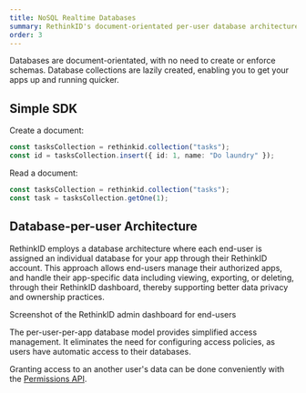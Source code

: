 ```yaml
---
title: NoSQL Realtime Databases
summary: RethinkID's document-orientated per-user database architecture streamlines development and enhances data privacy, featuring an intuitive SDK for efficient realtime operations.
order: 3
---
```


Databases are document-orientated, with no need to create or enforce schemas. Database collections are lazily created, enabling you to get your apps up and running quicker.

## Simple SDK

Create a document:

```ts
const tasksCollection = rethinkid.collection("tasks");
const id = tasksCollection.insert({ id: 1, name: "Do laundry" });
```

Read a document:

```ts
const tasksCollection = rethinkid.collection("tasks");
const task = tasksCollection.getOne(1);
```

## Database-per-user Architecture

RethinkID employs a database architecture where each end-user is assigned
an individual database for your app through their RethinkID account. This
approach allows end-users manage their authorized apps, and handle their app-specific data including viewing, exporting, or deleting, through
their RethinkID dashboard, thereby supporting better data privacy and
ownership practices.

Screenshot of the RethinkID admin dashboard for end-users

The per-user-per-app database model provides simplified access management. It eliminates the need for configuring access policies, as users have automatic access to their databases.

Granting access to an another user's data can be done conveniently with the [Permissions API](/docs).
